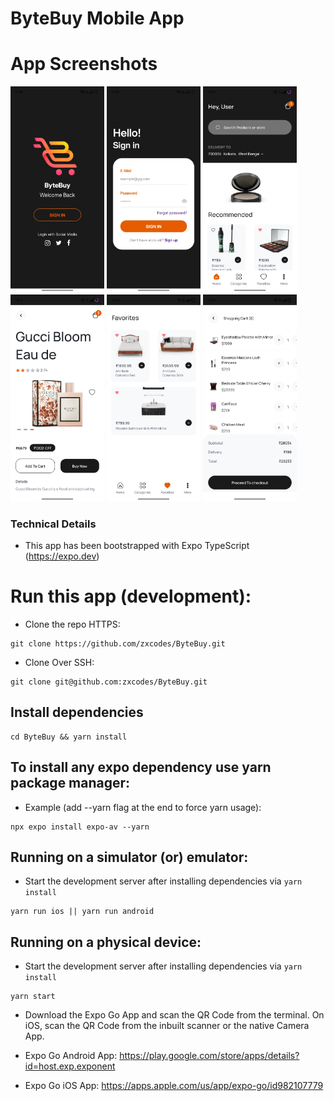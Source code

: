 # ByteBuy Mobile App

# App Screenshots
<p align="left">
  <img src = "https://github.com/Jahinislit/ByteBuy/blob/main/assets/798ea788-70da-4ee2-be4a-d242f46ac0da.jpg" width="150' alt ="Welcome">
  <img src = "https://github.com/Jahinislit/ByteBuy/blob/main/assets/507ed542-6a89-4b51-b33d-2523993863c3.jpg" width="150" alt="Login">
  <img src="https://github.com/Jahinislit/ByteBuy/blob/main/assets/d36ec13b-d680-4dfe-99b5-6ae089d12368.jpg" width="150" alt="Home">
  <img src="https://github.com/Jahinislit/ByteBuy/blob/main/assets/1d57e3a5-77ff-4b04-abfd-9c25d432ea9c.jpg" width="150" alt="Product Details">
  <img src="https://github.com/Jahinislit/ByteBuy/blob/main/assets/cd636468-93b2-4159-8be0-c329507e85cc.jpg" width="150" alt="Fav">
  <img src="https://github.com/Jahinislit/ByteBuy/blob/main/assets/51b8283b-20cc-4598-b054-6abf93a203fb.jpg" width="150" alt="Cart">
</p>

### Technical Details

- This app has been bootstrapped with Expo TypeScript (https://expo.dev)

# Run this app (development):

- Clone the repo HTTPS:

```
git clone https://github.com/zxcodes/ByteBuy.git

```

- Clone Over SSH:

```
git clone git@github.com:zxcodes/ByteBuy.git
```

## Install dependencies

```
cd ByteBuy && yarn install
```

## To install any expo dependency use yarn package manager:

- Example (add --yarn flag at the end to force yarn usage):

```
npx expo install expo-av --yarn
```

## Running on a simulator (or) emulator:

- Start the development server after installing dependencies via `yarn install`

```
yarn run ios || yarn run android
```

## Running on a physical device:

- Start the development server after installing dependencies via `yarn install`

```
yarn start
```

- Download the Expo Go App and scan the QR Code from the terminal. On iOS, scan the QR Code from the inbuilt scanner or the native Camera App.

- Expo Go Android App: https://play.google.com/store/apps/details?id=host.exp.exponent

- Expo Go iOS App: https://apps.apple.com/us/app/expo-go/id982107779
